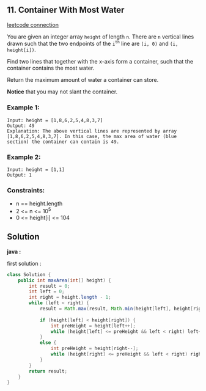 ## 11. Container With Most Water

[leetcode connection](https://leetcode.com/problems/container-with-most-water/)

You are given an integer array `height` of length `n`. There are `n` vertical lines drawn such that the two endpoints of the `i`<sup>`th`</sup> line are `(i, 0)` and `(i, height[i])`.

Find two lines that together with the x-axis form a container, such that the container contains the most water.

Return the maximum amount of water a container can store.

**Notice** that you may not slant the container.

### Example 1:
```
Input: height = [1,8,6,2,5,4,8,3,7]
Output: 49
Explanation: The above vertical lines are represented by array [1,8,6,2,5,4,8,3,7]. In this case, the max area of water (blue section) the container can contain is 49.
```

### Example 2:
```
Input: height = [1,1]
Output: 1
```

### Constraints:

* n == height.length
* 2 <= n <= 10<sup>5</sup>
* 0 <= height[i] <= 104

## Solution

**java :**

first solution :
```java
class Solution {
    public int maxArea(int[] height) {
        int result = 0;
        int left = 0;
        int right = height.length - 1;
        while (left < right) {
            result = Math.max(result, Math.min(height[left], height[right]) * (right - left));
            
            if (height[left] < height[right]) {
                int preHeight = height[left++];
                while (height[left] <= preHeight && left < right) left++;
            }
            else {
                int preHeight = height[right--];
                while (height[right] <= preHeight && left < right) right--;
            }
        }
        return result;
    }
}
```